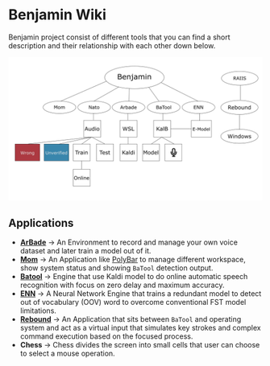 # Benjamin Wiki

Benjamin project consist of different tools that you can find a short description and their relationship with each other down below.

![BlockDiagram](img/BlockDiagram.png)

## Applications

* [**ArBade**](arbade.md) → An Environment to record and manage your own voice dataset and later train a model out of it.
* [**Mom**](mom.md) → An Application like [PolyBar](https://github.com/polybar/polybar) to manage different workspace, show system status and showing `BaTool` detection output.
* [**Batool**](batool.md) → Engine that use Kaldi model to do online automatic speech recognition with focus on zero delay and maximum accuracy.
* [**ENN**](enn.md) → A Neural Network Engine that trains a redundant model to detect out of vocabulary (OOV) word to overcome conventional FST model limitations.
* [**Rebound**](rebound.md) → An Application that sits between `BaTool` and operating system and act as a virtual input that simulates key strokes and complex command execution based on the focused process.
* **Chess** → Chess divides the screen into small cells that user can choose to select a mouse operation.